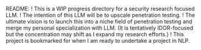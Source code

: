 README: 
! This is a WIP progress directory for a security research focused LLM. 
! The intention of this LLM will be to upscale penetration testing.
! The ultimate vision is to launch this into a niche field of penetration testing and merge my personal specialization with LLM. (It is tentatively IDOR-focused but the concentration may shift as I expand my research efforts.) 
! This project is bookmarked for when I am ready to undertake a project in NLP. 
